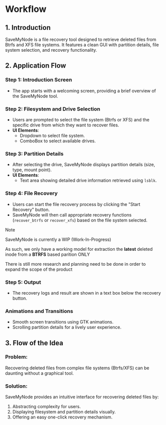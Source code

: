 # Workflow

## 1. Introduction
SaveMyNode is a file recovery tool designed to retrieve deleted files from Btrfs and XFS file systems. It features a clean GUI with partition details, file system selection, and recovery functionality.

## 2. Application Flow

### Step 1: Introduction Screen
- The app starts with a welcoming screen, providing a brief overview of the SaveMyNode tool.

### Step 2: Filesystem and Drive Selection
- Users are prompted to select the file system (Btrfs or XFS) and the specific drive from which they want to recover files.
- **UI Elements**: 
  - Dropdown to select file system.
  - ComboBox to select available drives.

### Step 3: Partition Details
- After selecting the drive, SaveMyNode displays partition details (size, type, mount point).
- **UI Elements**:
  - Text area showing detailed drive information retrieved using `lsblk`.

### Step 4: File Recovery
- Users can start the file recovery process by clicking the "Start Recovery" button.
- SaveMyNode will then call appropriate recovery functions (`recover_btrfs` or `recover_xfs`) based on the file system selected.

> [!NOTE]
> 
> SaveMyNode is currently a WIP (Work-In-Progress)
> 
> As such, we only have a working model for extraction the 
> **latest** deleted inode from a **BTRFS** based parition ONLY 
> 
> There is still more research and planning need to be done in order to 
> expand the scope of the product

### Step 5: Output
- The recovery logs and result are shown in a text box below the recovery button.

### Animations and Transitions
- Smooth screen transitions using GTK animations.
- Scrolling partition details for a lively user experience.

## 3. Flow of the Idea

### Problem:
Recovering deleted files from complex file systems (Btrfs/XFS) can be daunting without a graphical tool.

### Solution:
SaveMyNode provides an intuitive interface for recovering deleted files by:
1. Abstracting complexity for users.
2. Displaying filesystem and partition details visually.
3. Offering an easy one-click recovery mechanism.
